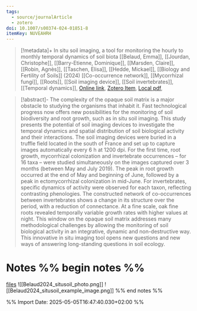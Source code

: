 ```yaml
---
tags:
  - source/journalArticle
  - zotero
doi: 10.1007/s00374-024-01851-8
itemKey: NUVEAHRH
---
```

>[!metadata]+
> In situ soil imaging, a tool for monitoring the hourly to monthly temporal dynamics of soil biota
> [[Belaud, Emma]], [[Jourdan, Christophe]], [[Barry-Etienne, Dominique]], [[Marsden, Claire]], [[Robin, Agnès]], [[Taschen, Elisa]], [[Hedde, Mickael]], 
> [[Biology and Fertility of Soils]] (2024)
> [[Co-occurrence network]], [[Mycorrhizal fungi]], [[Roots]], [[Soil imaging device]], [[Soil invertebrates]], [[Temporal dynamics]], 
> [Online link](https://doi.org/10.1007/s00374-024-01851-8), [Zotero Item](zotero://select/library/items/NUVEAHRH), [Local pdf](file://C:/Users/aburg/Documents/references/zotero/storage/54LSXMMU/Belaud2024_situsoil.pdf), 

>[!abstract]-
>The complexity of the opaque soil matrix is a major obstacle to studying the organisms that inhabit it. Fast technological progress now offers new possibilities for the monitoring of soil biodiversity and root growth, such as in situ soil imaging. This study presents the potential of soil imaging devices to investigate the temporal dynamics and spatial distribution of soil biological activity and their interactions. The soil imaging devices were buried in a truffle field located in the south of France and set up to capture images automatically every 6 h at 1200 dpi. For the first time, root growth, mycorrhizal colonization and invertebrate occurrences – for 16 taxa – were studied simultaneously on the images captured over 3 months (between May and July 2019). The peak in root growth occurred at the end of May and beginning of June, followed by a peak in ectomycorrhizal colonization in mid-June. For invertebrates, specific dynamics of activity were observed for each taxon, reflecting contrasting phenologies. The constructed network of co-occurrences between invertebrates shows a change in its structure over the period, with a reduction of connectance. At a fine scale, oak fine roots revealed temporally variable growth rates with higher values at night. This window on the opaque soil matrix addresses many methodological challenges by allowing the monitoring of soil biological activity in an integrative, dynamic and non-destructive way. This innovative in situ imaging tool opens new questions and new ways of answering long-standing questions in soil ecology.

# Notes %% begin notes %%
[files](file:\\\C:\Users\aburg\Documents\references\misc\FormationEcologieDuSol_2025\resources\in_situ_soil_imaging_videos)
![[Belaud2024_situsoil_photo.png]]
![[Belaud2024_situsoil_example_image.png]]
%% end notes %%




%% Import Date: 2025-05-05T16:47:40.030+02:00 %%
